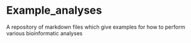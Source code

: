 # Example_analyses
A repository of markdown files which give examples for how to perform various bioinformatic analyses 
